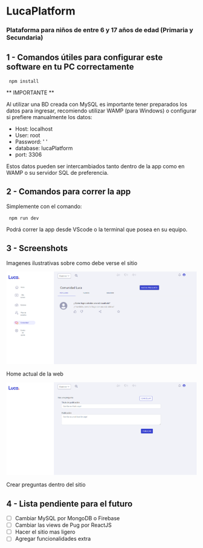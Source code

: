 # LucaPlatform

### Plataforma para niños de entre 6 y 17 años de edad (Primaria y Secundaria)

## 1 - Comandos útiles para configurar este software en tu PC correctamente

```
 npm install
```

** IMPORTANTE **

Al utilizar una BD creada con MySQL es importante tener preparados los datos para ingresar, recomiendo utilizar WAMP (para Windows) o configurar si prefiere manualmente los datos:

- Host: localhost
- User: root
- Password: ' '
- database: lucaPlatform
- port: 3306

Estos datos pueden ser intercambiados tanto dentro de la app como en WAMP o su servidor SQL de preferencia.

## 2 - Comandos para correr la app

Simplemente con el comando:

```
 npm run dev
```

Podrá correr la app desde VScode o la terminal que posea en su equipo.

## 3 - Screenshots

Imagenes ilustrativas sobre como debe verse el sitio

![home-image](https://github.com/EliasLeguizamon123/lucaPlatform/blob/main/platformAll.png)

Home actual de la web

![preguntas](https://github.com/EliasLeguizamon123/lucaPlatform/blob/main/platformQuestion.png)

Crear preguntas dentro del sitio

## 4 - Lista pendiente para el futuro

- [ ] Cambiar MySQL por MongoDB o Firebase
- [ ] Cambiar las views de Pug por ReactJS
- [ ] Hacer el sitio mas ligero
- [ ] Agregar funcionalidades extra
